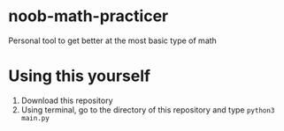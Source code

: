 # noob-math-practicer
Personal tool to get better at the most basic type of math

# Using this yourself
1. Download this repository
2. Using terminal, go to the directory of this repository and type `python3 main.py`
